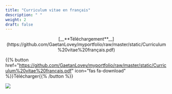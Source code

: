 ```yaml
---
title: "Curriculum vitae en français"
description: " "
weight: 2
draft: false
---
```

<center>[__**Téléchargement**__](https://github.com/GaetanLovey/myportfolio/raw/master/static/Curriculum%20vitae%20français.pdf)</center>


{{% button href="https://github.com/GaetanLovey/myportfolio/raw/master/static/Curriculum%20vitae%20français.pdf" icon="fas fa-download" %}}Télécharger{{% /button %}}

![](/cv.png)
